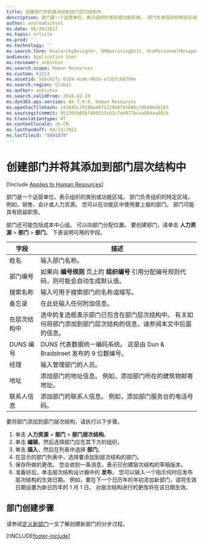 ```yaml
---
title: 创建部门并将其添加到部门层次结构中
description: 部门是一个运营单位，表示组织的类别或功能区域。 部门负责组织的特定区域，例如，销售、会计或人力资源。 您可以在功能区中使用要上报的部门。 部门可能具有损益职责。
author: andreabichsel
ms.date: 06/20/2017
ms.topic: article
ms.prod: ''
ms.technology: ''
ms.search.form: HierarchyDesigner, OMOperatingUnit, HcmPersonnelManagementWorkspace
audience: Application User
ms.reviewer: anbichse
ms.search.scope: Human Resources
ms.custom: 63213
ms.assetid: 5dbc62fc-0184-4c0e-9856-e735fc68799e
ms.search.region: Global
ms.author: anbichse
ms.search.validFrom: 2016-02-28
ms.dyn365.ops.version: AX 7.0.0, Human Resources
ms.openlocfilehash: c43b45c7919be4673224b0f83606c390d0bb6265
ms.sourcegitcommit: 951393b05bf409333cb3c7ad977bcaa804aa801b
ms.translationtype: HT
ms.contentlocale: zh-CN
ms.lasthandoff: 04/13/2021
ms.locfileid: "5891070"
---
```

# <a name="create-departments-and-include-them-in-the-department-hierarchy"></a>创建部门并将其添加到部门层次结构中

[!include [Applies to Human Resources](../includes/applies-to-hr.md)]

部门是一个运营单位，表示组织的类别或功能区域。 部门负责组织的特定区域，例如，销售、会计或人力资源。 您可以在功能区中使用要上报的部门。 部门可能具有损益职责。

部门还可能包括成本中心组。 可以向部门分配位置。 要创建部门，请单击 **人力资源** &gt; **部门** &gt; **部门**。 下表说明可用的字段。

| 字段               | 描述                                                                                                                                                                                                       |
|---------------------|-------------------------------------------------------------------------------------------------------------------------------------------------------------------------------------------------------------------|
| 姓名                | 输入部门名称。                                                                                                                                                                                  |
| 部门编号   | 如果向 **编号规则** 页上的 **组织编号** 引用分配编号规则代码，则可能会自动生成默认值。                                                 |
| 搜索名称         | 输入可用于搜索部门的名称或缩写。                                                                                                                                            |
| 备忘录                | 在此处输入任何附加信息。                                                                                                                                                                            |
| 在层次结构中        | 选中的复选框表示部门已包含在部门层次结构中。 有关如何将部门添加到部门层次结构的信息，请参阅本文中后面的信息。 |
| DUNS 编号         | DUNS 代表数据统一编码系统。 这是由 Dun & Bradstreet 发布的 9 位数编号。                                                                                                     |
| 经理             | 输入管理部门的人员。                                                                                                                                                                    |
| 地址           | 添加部门的地址信息。 例如，添加部门所在的建筑物邮寄地址。                                                                          |
| 联系人信息 | 添加部门的联系人信息。 例如，添加部门服务台的电话号码。                                                                                           |

要将部门添加到部门层次结构，请执行以下步骤。

1.  单击 **人力资源** &gt; **部门** &gt; **部门层次结构**。
2.  单击 **编辑**，然后选择部门应在其下方的组织。
3.  单击 **插入**，然后在列表中选择 **部门**。
4.  在显示的部门列表中，选择要添加到层次结构的部门。
5.  保存所做的更改。 您会收到一条消息，表示已创建层次结构的草稿版本。
6.  准备好后，单击层次结构设计器中的 **发布**。 您可以输入一个指示何时应发布层次结构的生效日期。 例如，要在下一个日历年的年初添加新部门，请将生效日期设置为新日历年的 1 月 1 日。 对层次结构进行的更改将在该日期生效。

## <a name="steps-for-creating-a-department"></a>部门创建步骤
请参阅[定义新部门](./hr-personnel-define-departments.md)一文了解创建新部门的分步过程。 


[!INCLUDE[footer-include](../includes/footer-banner.md)]
